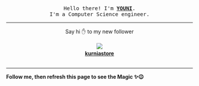 <p align='center'>
    <samp>Hello there! I'm <b><a href='https://github.com/abdelyouni'>YOUNI</a></b>.<br>
        I'm a Computer Science engineer.
    </samp>
</p>
<hr>
<p align='center'>
    <span>Say hi ✋ to my new follower </span></br></br>
    <img src='https://itspot.ma/github/kurniastore_avatar.png'><b></br>
    <a href='https://github.com/kurniastore'>kurniastore</a></b></br></br>
</p>
<hr>
<b>Follow me, then refresh this page to see the Magic ✨😉</b>